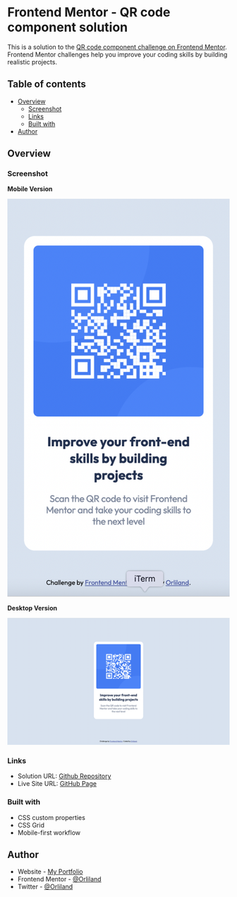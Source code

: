 # Frontend Mentor - QR code component solution

This is a solution to the [QR code component challenge on Frontend Mentor](https://www.frontendmentor.io/challenges/qr-code-component-iux_sIO_H). Frontend Mentor challenges help you improve your coding skills by building realistic projects.

## Table of contents

- [Overview](#overview)
  - [Screenshot](#screenshot)
  - [Links](#links)
  - [Built with](#built-with)
- [Author](#author)

## Overview

### Screenshot

**Mobile Version**

![Mobile Version](./images/result-mobile.png)

**Desktop Version**

![Desktop Version](./images/result-desktop.png)

### Links

- Solution URL: [Github Repository](https://github.com/Orliland/qr-code-component-main)
- Live Site URL: [GitHub Page](https://Orliland.github.io/qr-code-component-main)

### Built with

- CSS custom properties
- CSS Grid
- Mobile-first workflow

## Author

- Website - [My Portfolio](https://orli.land)
- Frontend Mentor - [@Orliland](https://www.frontendmentor.io/profile/Orliland)
- Twitter - [@Orliland](https://www.twitter.com/Orliland)
